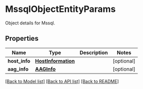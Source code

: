 # MssqlObjectEntityParams

Object details for Mssql.

## Properties
Name | Type | Description | Notes
------------ | ------------- | ------------- | -------------
**host_info** | [**HostInformation**](HostInformation.md) |  | [optional] 
**aag_info** | [**AAGInfo**](AAGInfo.md) |  | [optional] 

[[Back to Model list]](../README.md#documentation-for-models) [[Back to API list]](../README.md#documentation-for-api-endpoints) [[Back to README]](../README.md)


